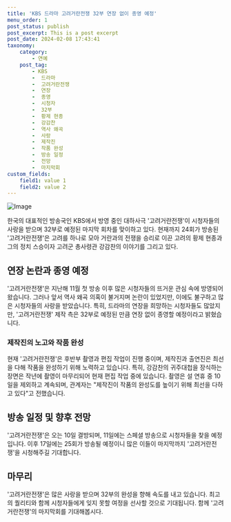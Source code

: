 ```yaml
---
title: 'KBS 드라마 고려거란전쟁 32부 연장 없이 종영 예정'
menu_order: 1
post_status: publish
post_excerpt: This is a post excerpt
post_date: 2024-02-08 17:43:41
taxonomy:
    category:
        - 연예
    post_tag:
        - KBS
        -  드라마
        -  고려거란전쟁
        -  연장
        -  종영
        -  시청자
        -  32부
        -  황제 현종
        -  강감찬
        -  역사 왜곡
        -  사랑
        -  제작진
        -  작품 완성
        -  방송 일정
        -  전망
        -  마지막회
custom_fields:
    field1: value 1
    field2: value 2
---
```


![Image](https://ssl.pstatic.net/mimgnews/image/108/2024/02/08/0003213757_001_20240208104415277.jpg?type=w540)

한국의 대표적인 방송국인 KBS에서 방영 중인 대하사극 '고려거란전쟁'이 시청자들의 사랑을 받으며 32부로 예정된 마지막 회차를 맞이하고 있다. 현재까지 24회가 방송된 '고려거란전쟁'은 고려를 하나로 모아 거란과의 전쟁을 승리로 이끈 고려의 황제 현종과 그의 정치 스승이자 고려군 총사령관 강감찬의 이야기를 그리고 있다.
## 연장 논란과 종영 예정
'고려거란전쟁'은 지난해 11월 첫 방송 이후 많은 시청자들의 뜨거운 관심 속에 방영되어 왔습니다. 그러나 앞서 역사 왜곡 의혹이 불거지며 논란이 있었지만, 이에도 불구하고 많은 시청자들의 사랑을 받았습니다. 특히, 드라마의 연장을 희망하는 시청자들도 많았지만, '고려거란전쟁' 제작 측은 32부로 예정된 만큼 연장 없이 종영할 예정이라고 밝혔습니다.
### 제작진의 노고와 작품 완성
현재 '고려거란전쟁'은 후반부 촬영과 편집 작업이 진행 중이며, 제작진과 출연진은 최선을 다해 작품을 완성하기 위해 노력하고 있습니다. 특히, 강감찬의 귀주대첩을 장식하는 장면은 작년에 촬영이 마무리되어 현재 편집 작업 중에 있습니다. 촬영은 설 연휴 중 10일을 제외하고 계속되며, 관계자는 "제작진이 작품의 완성도를 높이기 위해 최선을 다하고 있다"고 전했습니다.
## 방송 일정 및 향후 전망
'고려거란전쟁'은 오는 10일 결방되며, 11일에는 스페셜 방송으로 시청자들을 찾을 예정입니다. 이후 17일에는 25회가 방송될 예정이니 많은 이들이 마지막까지 '고려거란전쟁'을 시청해주길 기대합니다.
## 마무리
'고려거란전쟁'은 많은 사랑을 받으며 32부의 완성을 향해 속도를 내고 있습니다. 최고의 퀄리티와 함께 시청자들에게 잊지 못할 여정을 선사할 것으로 기대됩니다. 함께 '고려거란전쟁'의 마지막회를 기대해봅시다.
